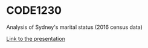 # CODE1230
Analysis of Sydney's marital status (2016 census data)

[Link to the presentation](https://baptistehiggs.github.io/CODE1230/finishedpages/)
